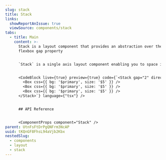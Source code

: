 ```yaml
---
slug: stack
title: Stack
links:
  showReportAnIssue: true
  viewSource: components/stack
tabs:
  - title: Main
    content: >-
      Stack is a layout component that provides an abstraction over the
      flexbox gap property


      `Stack` is a single axis layout component enabling you to space items evenly within it using the `gap` prop and change the direction of content with `direction`. 


      <CodeBlock live={true} preview={true} code={`<Stack gap="2" direction="column">
        <Box css={{ bg: '$primary', size: '$5' }} />
        <Box css={{ bg: '$primary', size: '$5' }} />
        <Box css={{ bg: '$primary', size: '$5' }} />
      </Stack>`} language={"tsx"} />


      ## API Reference


      <ComponentProps component="Stack" />
parent: UtnFsFtDrPgQNFrm3NcAP
uuid: tKQnGF8FhsL94aVjb2Kbx
nestedSlug:
  - components
  - layout
  - stack
---
```

